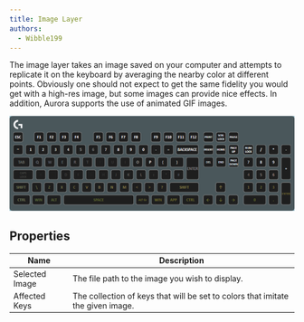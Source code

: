 ```yaml
---
title: Image Layer
authors:
  - Wibble199
---
```


The image layer takes an image saved on your computer and attempts to replicate it on the keyboard by averaging the nearby color at different points. Obviously one should not expect to get the same fidelity you would get with a high-res image, but some images can provide nice effects. In addition, Aurora supports the use of animated GIF images.

![An image layer displaying a picture of a landscape](/img/docs/layer-image.png)

## Properties

Name|Description
-|-
Selected Image|The file path to the image you wish to display.
Affected Keys|The collection of keys that will be set to colors that imitate the given image.